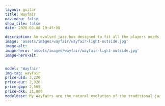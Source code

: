 ```yaml
---
layout: guitar
title: Wayfair
nav-menu: false
show_tile: false
date: 2020-03-08 19:45:00

description: An evolved jazz box designed to fit all the players needs, creatively, ergonomically and visually. 
image: 'assets/images/wayfair/wayfair-light-outside.jpg'
image-alt: 
image-hero: 'assets/images/wayfair/wayfair-light-outside.jpg'
image-hero-alt:


model: 'Wayfair'
img-tag: wayfair
price-usd: 3,220
price-eur: 2,920
price-gbp: 2,565
price-dkk: 21,800
modeldesc: My Wayfairs are the natural evolution of the traditional jazz box. When I was prototyping the first I started with a solid block of wood for the body based on the traditional size, and simply carved away material until I had a body shape that was comfortable. I would hold the body against my own, checking for any sharp edges, or corners pressing into my belly, arm and leg and ended up with my iconic shape. The deep belly and arm cuts, and thin upper side of the guitar is a bi-product of comfort.  
---
```

